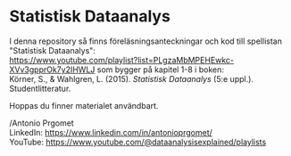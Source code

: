 # Statistisk Dataanalys
I denna repository så finns föreläsningsanteckningar och kod till spellistan "Statistisk Dataanalys": \
https://www.youtube.com/playlist?list=PLgzaMbMPEHEwkc-XVv3gpprOk7y2IHWLJ 
som bygger på kapitel 1-8 i boken: \
Körner, S., & Wahlgren, L. (2015). *Statistisk Dataanalys* (5:e uppl.). Studentlitteratur. 

Hoppas du finner materialet användbart. 

/Antonio Prgomet \
LinkedIn: https://www.linkedin.com/in/antonioprgomet/ \
YouTube: https://www.youtube.com/@dataanalysisexplained/playlists 
